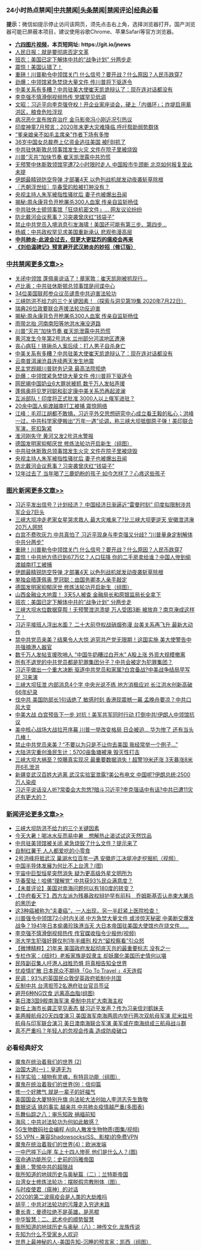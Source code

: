 <div id="tt">
<h3>24小时热点禁闻|<a href="#%E4%B8%AD%E5%85%B1%E7%A6%81%E9%97%BB%E6%9B%B4%E5%A4%9A%E6%96%87%E7%AB%A0">中共禁闻</a>|<a href="#%E5%9B%BE%E7%89%87%E6%96%B0%E9%97%BB%E6%9B%B4%E5%A4%9A%E6%96%87%E7%AB%A0">头条禁闻</a>|<a href="#%E6%96%B0%E9%97%BB%E8%AF%84%E8%AE%BA%E6%9B%B4%E5%A4%9A%E6%96%87%E7%AB%A0">禁闻评论|<a href="#%E5%BF%85%E7%9C%8B%E7%BB%8F%E5%85%B8%E5%A5%BD%E6%96%87">经典必看</a></h3>
<div><b>提示：</b>微信如提示停止访问该网页，须先点击右上角，选择浏览器打开。国产浏览器可能已屏蔽本项目，建议使用谷歌Chrome、苹果Safari等官方浏览器。</div>
<ul>
<li><b><a href="http://d1.bdrive.tk/64.mp4" target="_blank">六四图片视频</a>，本页短网址: https://git.io/jnews</b></li>
<li><a href="https://github.com/fqnews/bnews/blob/master/lifebaike/20200722/1364321.md">人民日报：就是要彻底否定文革</a></li>
<li><a href="https://github.com/fqnews/bnews/blob/master/topimagenews/20200722/1364267.md">班农：美国已定下解体中共的“战争计划” 分两步走</a></li>
<li><a href="https://github.com/fqnews/bnews/blob/master/cbnews/20200722/1364397.md">震惊！美国认错了！</a></li>
<li><a href="https://github.com/fqnews/bnews/blob/master/topimagenews/20200722/1364641.md">重磅！川普勒令中领馆关门 什么信号？要开战？什么原因？人民币跌穿7</a></li>
<li><a href="https://github.com/fqnews/bnews/blob/master/cbnews/20200722/1364577.md">劲爆：中领馆紧急焚烧大量文件 传川普将下驱逐令</a></li>
<li><a href="https://github.com/fqnews/bnews/blob/master/cbnews/20200722/1364589.md">中美关系有多糟？中共驻美大使崔天凯诡辩认了：现在连对话都没有</a></li>
<li><a href="https://github.com/fqnews/bnews/blob/master/cbnews/20200722/1364480.md">李克强不慎滑倒视频热传 党媒罕见低调</a></li>
<li><a href="https://github.com/fqnews/bnews/blob/master/cbnews/20200722/1364341.md">文昭：习近平向李克强夺权！开企业家座谈会，硬上「内循环」；炸堤启用蓄洪区，粮食危险浮现</a></li>
<li><a href="https://github.com/fqnews/bnews/blob/master/yule/20200722/1364346.md">病况恶化宣布放弃治疗 金马影帝冯小刚近况引热议</a></li>
<li><a href="https://github.com/fqnews/bnews/blob/master/comments/20200722/1364280.md">印度神童7月预言：2020年末更大灾难降临 呼吁帮助弱势群体</a></li>
<li><a href="https://github.com/fqnews/bnews/blob/master/cnnews/20200722/1364322.md">“爹亲娘亲不如毛主席亲”作者下场有多惨</a></li>
<li><a href="https://github.com/fqnews/bnews/blob/master/cnnews/20200722/1364571.md">36岁中国女总裁卷上亿资金逃往美国 被FBI抓了</a></li>
<li><a href="https://github.com/fqnews/bnews/blob/master/cbnews/20200722/1364508.md">中共驻休斯敦总领事馆发生火灾 文件在院子里被烧毁</a></li>
<li><a href="https://github.com/fqnews/bnews/blob/master/cbnews/20200722/1364606.md">川普“灭共”加快节奏 崔天凯泄露中共恐慌</a></li>
<li><a href="https://github.com/fqnews/bnews/blob/master/headline/20200722/1364604.md">无预警中休斯敦领馆罕遭72小时限时走人 中国股市牛颈断 北京如何报复至此未提</a></li>
<li><a href="https://github.com/fqnews/bnews/blob/master/topimagenews/20200722/1364576.md">伊朗最精锐防空导弹 才部署4天 以色列战机就发动夜袭斩草除根</a></li>
<li><a href="https://github.com/fqnews/bnews/blob/master/ssgc/20200722/1364309.md">〖兲朝浮世绘〗华春莹的脸被打肿没有？</a></li>
<li><a href="https://github.com/fqnews/bnews/blob/master/cbnews/20200722/1364507.md">央视主持人朱军被指性骚扰后 妻子也被爆出丑闻</a></li>
<li><a href="https://github.com/fqnews/bnews/blob/master/cbnews/20200722/1364625.md">揭秘:周永康背负开枪屠杀300人血案 传亲自监斩杨佳</a></li>
<li><a href="https://github.com/fqnews/bnews/blob/master/cnnews/20200722/1364608.md">中共驻休士顿领事馆「狂烧机密文件」… 网友议论纷纷</a></li>
<li><a href="https://github.com/fqnews/bnews/blob/master/cbnews/20200722/1364495.md">防北戴河会议惹事？习突袭曾庆红“钱袋子”</a></li>
<li><a href="https://github.com/fqnews/bnews/blob/master/cnnews/20200722/1364390.md">禁止中共党员入境消息引发海啸！美国还可能有第三步、第四步...</a></li>
<li><a href="https://github.com/fqnews/bnews/blob/master/comments/20200722/1364416.md">杨威：中共政权罕见求美国重新承认 悲观弥漫高层</a></li>
<li><b><a href="https://github.com/fqnews/bnews/blob/master/comments/20200211/1275071.md" target="_blank">中共肺炎-此波会过去，但更大更猛烈的瘟疫会再来</a></b></li>
<li><b><a href="https://github.com/fqnews/bnews/blob/master/comments/20200207/1272816.md" target="_blank">《刘伯温碑记》预言避开武汉肺炎的妙招（修订版）</a></b></li>
</ul>
</div>

<div class="catlist">
<h3><a href="https://github.com/fqnews/bnews/blob/master/cbnews/" target="_blank">中共禁闻</a><span><a href="https://github.com/fqnews/bnews/blob/master/cbnews/" target="_blank" rel="nofollow">更多文章>></a></span></h3>
<ul>
<li><a href="https://github.com/fqnews/bnews/blob/master/cbnews/20200722/1364779.md" target="_blank">关闭中领馆 蓬佩奥说话了！章家敦：崔天凯刚被抓现行&#8230;</a></li>
<li><a href="https://github.com/fqnews/bnews/blob/master/cbnews/20200722/1364775.md" target="_blank">卢比奥：中共驻休斯顿总领事馆是间谍中心</a></li>
<li><a href="https://github.com/fqnews/bnews/blob/master/cbnews/20200722/1364752.md" target="_blank">34位美国联邦参众议员谴责中共迫害法轮功</a></li>
<li><a href="https://github.com/fqnews/bnews/blob/master/cbnews/20200722/1364667.md" target="_blank">三峡防洪不给力的三个关键因素！（探索与洞见第19集 2020年7月22日）</a></li>
<li><a href="https://github.com/fqnews/bnews/blob/master/cbnews/20200722/1364708.md" target="_blank">瑞典26位政要联合声援法轮功反迫害</a></li>
<li><a href="https://github.com/fqnews/bnews/blob/master/cbnews/20200722/1364625.md" target="_blank">揭秘:周永康背负开枪屠杀300人血案 传亲自监斩杨佳</a></li>
<li><a href="https://github.com/fqnews/bnews/blob/master/cbnews/20200722/1364612.md" target="_blank">雨带北抬 河南南阳等地洪水淹没道路</a></li>
<li><a href="https://github.com/fqnews/bnews/blob/master/cbnews/20200722/1364606.md" target="_blank">川普“灭共”加快节奏 崔天凯泄露中共恐慌</a></li>
<li><a href="https://github.com/fqnews/bnews/blob/master/cbnews/20200722/1364605.md" target="_blank">黄河发生今年第2号洪水 兰州部分河滨地区遭淹</a></li>
<li><a href="https://github.com/fqnews/bnews/blob/master/cbnews/20200722/1364592.md" target="_blank">丧心病狂！铁锹杀人案后续：打人男子自杀身亡</a></li>
<li><a href="https://github.com/fqnews/bnews/blob/master/cbnews/20200722/1364589.md" target="_blank">中美关系有多糟？中共驻美大使崔天凯诡辩认了：现在连对话都没有</a></li>
<li><a href="https://github.com/fqnews/bnews/blob/master/cbnews/20200722/1364583.md" target="_blank">云南普洱澜沧县连续两天发生地震</a></li>
<li><a href="https://github.com/fqnews/bnews/blob/master/cbnews/20200722/1364579.md" target="_blank">民主党觊觎川普财务记录 最高法院拒绝</a></li>
<li><a href="https://github.com/fqnews/bnews/blob/master/cbnews/20200722/1364577.md" target="_blank">劲爆：中领馆紧急焚烧大量文件 传川普将下驱逐令</a></li>
<li><a href="https://github.com/fqnews/bnews/blob/master/cbnews/20200722/1364561.md" target="_blank">网民揭中国奶业6大罪状被抓 数千万人发帖声援</a></li>
<li><a href="https://github.com/fqnews/bnews/blob/master/cbnews/20200722/1364545.md" target="_blank">蓬佩奥将见罗冠聪和彭定康中美关系恐再起波澜</a></li>
<li><a href="https://github.com/fqnews/bnews/blob/master/cbnews/20200722/1364544.md" target="_blank">互派部队！印度将正式批准 3000人以上俄军进驻？</a></li>
<li><a href="https://github.com/fqnews/bnews/blob/master/cbnews/20200722/1364543.md" target="_blank">20余中国人偷渡越南打工被捕 震惊网络</a></li>
<li><a href="https://github.com/fqnews/bnews/blob/master/cbnews/20200722/1364517.md" target="_blank">江峰：毛邓江胡都不敢搞，习近平外交思想研究中心成立看王毅的私心；洪峰一过，中共科学家便搬出“万年一遇”论调，称三峡大坝抵御原子弹！美印联合军演，死扣紮紧</a></li>
<li><a href="https://github.com/fqnews/bnews/blob/master/cbnews/20200722/1364513.md" target="_blank">淮河刚失守 黄河又发2号洪水警报</a></li>
<li><a href="https://github.com/fqnews/bnews/blob/master/comments/20200722/1364497.md" target="_blank">德国发明家抑郁厌世 修炼法轮功开启新生（组图）</a></li>
<li><a href="https://github.com/fqnews/bnews/blob/master/cbnews/20200722/1364508.md" target="_blank">中共驻休斯敦总领事馆发生火灾 文件在院子里被烧毁</a></li>
<li><a href="https://github.com/fqnews/bnews/blob/master/cbnews/20200722/1364507.md" target="_blank">央视主持人朱军被指性骚扰后 妻子也被爆出丑闻</a></li>
<li><a href="https://github.com/fqnews/bnews/blob/master/cbnews/20200722/1364495.md" target="_blank">防北戴河会议惹事？习突袭曾庆红“钱袋子”</a></li>
<li><a href="https://github.com/fqnews/bnews/blob/master/cbnews/20200722/1364494.md" target="_blank">12年过去了 当年喝了三鹿奶粉的孩子 如今怎样了？心疼这些孩子</a></li>

</ul>
</div>
<div class="catlist">
<h3><a href="https://github.com/fqnews/bnews/blob/master/topimagenews/" target="_blank">图片新闻</a><span><a href="https://github.com/fqnews/bnews/blob/master/topimagenews/" target="_blank" rel="nofollow">更多文章>></a></span></h3>
<ul>
<li><a href="https://github.com/fqnews/bnews/blob/master/topimagenews/20200722/1364774.md" target="_blank">习近平发出信号？计划经济？ 中国经济日渐逼近“雷曼时刻” 印度拟限制涉共军企业7巨头</a></li>
<li><a href="https://github.com/fqnews/bnews/blob/master/topimagenews/20200722/1364740.md" target="_blank">三峡大坝冲走老家女星哭求救人 最大灾难来了?比三峡大坝更逆天 安徽泄洪淹20万人网怒</a></li>
<li><a href="https://github.com/fqnews/bnews/blob/master/topimagenews/20200722/1364699.md" target="_blank">白宫不费吹灰力 中共真怕了 习近平现身与李克强又分歧? “川普量身定制解体中共分两步”</a></li>
<li><a href="https://github.com/fqnews/bnews/blob/master/topimagenews/20200722/1364641.md" target="_blank">重磅！川普勒令中领馆关门 什么信号？要开战？什么原因？人民币跌穿7</a></li>
<li><a href="https://github.com/fqnews/bnews/blob/master/topimagenews/20200722/1364624.md" target="_blank">震惊！中共地方债已到67万亿？人口狂降 你的二手房卖给谁？中国人惨到偷渡越南打工被捕</a></li>
<li><a href="https://github.com/fqnews/bnews/blob/master/topimagenews/20200722/1364576.md" target="_blank">伊朗最精锐防空导弹 才部署4天 以色列战机就发动夜袭斩草除根</a></li>
<li><a href="https://github.com/fqnews/bnews/blob/master/topimagenews/20200722/1364574.md" target="_blank">单独会晤蓬佩奥 罗冠聪：由国务卿本人亲手敲定</a></li>
<li><a href="https://github.com/fqnews/bnews/blob/master/comments/20200722/1364497.md" target="_blank">德国发明家抑郁厌世 修炼法轮功开启新生（组图）</a></li>
<li><a href="https://github.com/fqnews/bnews/blob/master/topimagenews/20200722/1364490.md" target="_blank">山西金融业大地震！ 3天5人被查 金融局长和原银监局长全拿下</a></li>
<li><a href="https://github.com/fqnews/bnews/blob/master/topimagenews/20200722/1364267.md" target="_blank">班农：美国已定下解体中共的“战争计划” 分两步走</a></li>
<li><a href="https://github.com/fqnews/bnews/blob/master/topimagenews/20200721/1364232.md" target="_blank">三峡大坝水位数据穿帮！无预警泄洪溃堤 万人受困3断 被放弃？南京淹成这样了！</a></li>
<li><a href="https://github.com/fqnews/bnews/blob/master/topimagenews/20200721/1364225.md" target="_blank">习近平接班人浮出水面？ 二十大前夺权战硝烟弥漫 台美关系再飞升 最新大动作</a></li>
<li><a href="https://github.com/fqnews/bnews/blob/master/topimagenews/20200721/1364143.md" target="_blank">禁中共党员来美？结果令人大惊 追究共产党无限期！这国实施 美大使警告中共强摘港人器官</a></li>
<li><a href="https://github.com/fqnews/bnews/blob/master/topimagenews/20200721/1364133.md" target="_blank">数千万人发帖支援吹哨人 “中国牛奶糟过白开水” A股上涨 外资大规模撤离</a></li>
<li><a href="https://github.com/fqnews/bnews/blob/master/topimagenews/20200721/1364042.md" target="_blank">所有不退党的中共党员都是犯罪集团分子？中共会被定为犯罪集团？</a></li>
<li><a href="https://github.com/fqnews/bnews/blob/master/topimagenews/20200720/1363679.md" target="_blank">习近平做出一个重大决断 驱逐中共党员和家属?白宫备战?中美战争结局早写好 习来演</a></li>
<li><a href="https://github.com/fqnews/bnews/blob/master/topimagenews/20200720/1363676.md" target="_blank">三峡大坝狂泄 内部消息4个字 中央光说不练 地方消极应对 长江洪水创新高破66年纪录</a></li>
<li><a href="https://github.com/fqnews/bnews/blob/master/topimagenews/20200720/1363667.md" target="_blank">伐中共 美国防部长1句话绝了 敏感时刻 香港现震撼一幕 孟晚舟要凉？中共口风大变</a></li>
<li><a href="https://github.com/fqnews/bnews/blob/master/topimagenews/20200720/1363602.md" target="_blank">中美大战 白宫预告下一步 对抗！美军共军同时行动 打倒中共!伊朗人中领馆抗议</a></li>
<li><a href="https://github.com/fqnews/bnews/blob/master/topimagenews/20200720/1363587.md" target="_blank">美中核心战场大战拉开序幕 川普一举改变格局 日企被迫… 华为惨了 还有当头几棒！</a></li>
<li><a href="https://github.com/fqnews/bnews/blob/master/topimagenews/20200720/1363459.md" target="_blank">禁止中共党员来美？“不要以为只是不让你去美国 我经常举一个例子…&#8221;</a></li>
<li><a href="https://github.com/fqnews/bnews/blob/master/topimagenews/20200720/1363271.md" target="_blank">大陆洪灾重创渔民生计：5700亩鱼塘被淹 毁灭性打击</a></li>
<li><a href="https://github.com/fqnews/bnews/blob/master/topimagenews/20200719/1363252.md" target="_blank">三峡大坝大祸至？惊曝真实现况 最重要数据消失！超警19米还涨 3天暴涨8米 开6孔泄洪</a></li>
<li><a href="https://github.com/fqnews/bnews/blob/master/topimagenews/20200719/1363229.md" target="_blank">新疆变武汉百姓大逃离 武汉实验室泄露?美公布电文 中国呢?伊朗总统:2500万人染疫</a></li>
<li><a href="https://github.com/fqnews/bnews/blob/master/topimagenews/20200719/1363207.md" target="_blank">习近平说话没人听?常委会大忽悠?暗斗习近平?李克强话中有话?中共已遭11灾还有更大的？</a></li>

</ul>
</div>
<div class="catlist">
<h3><a href="https://github.com/fqnews/bnews/blob/master/comments/" target="_blank">新闻评论</a><span><a href="https://github.com/fqnews/bnews/blob/master/comments/" target="_blank" rel="nofollow">更多文章>></a></span></h3>
<ul>
<li><a href="https://github.com/fqnews/bnews/blob/master/comments/20200722/1364771.md" target="_blank">三峡大坝防洪不给力的三个关键因素</a></li>
<li><a href="https://github.com/fqnews/bnews/blob/master/comments/20200722/1364759.md" target="_blank">今天大暑！喝冰水反而易中暑　想解热止渴试试这天然饮品</a></li>
<li><a href="https://github.com/fqnews/bnews/blob/master/comments/20200722/1364742.md" target="_blank">中共驻美领馆被关闭 紧急烧毁了什么文件？提示来了</a></li>
<li><a href="https://github.com/fqnews/bnews/blob/master/comments/20200722/1364736.md" target="_blank">自制红薯干 人人都爱吃的小零食</a></li>
<li><a href="https://github.com/fqnews/bnews/blob/master/comments/20200722/1364732.md" target="_blank">2号洪峰将抵武汉 巢湖水位百年一遇 安徽庐江决堤冲走挖掘机（视频）</a></li>
<li><a href="https://github.com/fqnews/bnews/blob/master/comments/20200722/1364728.md" target="_blank">中国半导体发展为何比不上台湾？(图)</a></li>
<li><a href="https://github.com/fqnews/bnews/blob/master/comments/20200722/1364714.md" target="_blank">宇宙中巨型恒星突然消失 疑为更高级外星文明所为</a></li>
<li><a href="https://github.com/fqnews/bnews/blob/master/comments/20200722/1364706.md" target="_blank">华春莹扯！哈佛“理解党” 中共获93%民众满意度？</a></li>
<li><a href="https://github.com/fqnews/bnews/blob/master/comments/20200722/1364670.md" target="_blank">【未普评论】美国对南海问题何以有180度的转变？</a></li>
<li><a href="https://github.com/fqnews/bnews/blob/master/comments/20200722/1364669.md" target="_blank">【华府看天下】西方左派为残暴政权辩护早有前科　乔姆斯基否认赤柬大屠杀的黑历史</a></li>
<li><a href="https://github.com/fqnews/bnews/blob/master/comments/20200722/1364645.md" target="_blank">这3种癌被称为“夫妻癌”，一人出现，另一半赶紧上医院检查！</a></li>
<li><a href="https://github.com/fqnews/bnews/blob/master/comments/20200722/1364639.md" target="_blank">川普强令中领馆72小时内关闭 中方急焚大量文件 或涉惊天秘密 中美断交爆发战争？1941年日本偷袭珍珠港当天 大日本帝国驻美国大使馆也在烧文件……</a></li>
<li><a href="https://github.com/fqnews/bnews/blob/master/comments/20200722/1364626.md" target="_blank">李克强不慎滑倒视频热传 传官媒收指令少报他(视频)</a></li>
<li><a href="https://github.com/fqnews/bnews/blob/master/comments/20200722/1364622.md" target="_blank">浙大学生犯强奸罪仅判1年半缓刑   校方“留校察看”引众怒</a></li>
<li><a href="https://github.com/fqnews/bnews/blob/master/comments/20200722/1364616.md" target="_blank">【微博精粹】21年来 美国政府发起彻底灭共的最重要标志 没有之一</a></li>
<li><a href="https://github.com/fqnews/bnews/blob/master/comments/20200722/1364609.md" target="_blank">专栏作家：《纽时》老板家族是奴隶主 却妖魔化美国历史情何以堪</a></li>
<li><a href="https://github.com/fqnews/bnews/blob/master/comments/20200722/1364590.md" target="_blank">民阵副召集人吁港人战胜恐惧 将真相告知全世界</a></li>
<li><a href="https://github.com/fqnews/bnews/blob/master/comments/20200722/1364581.md" target="_blank">忧疫情扩散 日本民众不期待「Go To Travel 」4天连假</a></li>
<li><a href="https://github.com/fqnews/bnews/blob/master/comments/20200722/1364578.md" target="_blank">民调：93%的英国民众敦促英政府抵制中共国</a></li>
<li><a href="https://github.com/fqnews/bnews/blob/master/comments/20200722/1364572.md" target="_blank">反制中共 台湾拒签2名港府驻台官员签证</a></li>
<li><a href="https://github.com/fqnews/bnews/blob/master/comments/20200722/1364569.md" target="_blank">避开6种NG饮食 远离高血脂(组图)</a></li>
<li><a href="https://github.com/fqnews/bnews/blob/master/comments/20200722/1364568.md" target="_blank">美日澳3国9舰南海军演 牵制中共扩大南海主权</a></li>
<li><a href="https://github.com/fqnews/bnews/blob/master/comments/20200722/1364565.md" target="_blank">新任上海市长龚正罕见表态 替习近平发声？传为习亲信刘鹤妹夫</a></li>
<li><a href="https://github.com/fqnews/bnews/blob/master/comments/20200722/1364539.md" target="_blank">美两艘航母20天四度演习 美国海军南海两周内举行两次双航母军演 尼米兹号航母与印军联合演习 美日澳南海联合军演 美军或在南海组成三航母战斗群</a></li>
<li><a href="https://github.com/fqnews/bnews/blob/master/comments/20200722/1364523.md" target="_blank">真不严重吗？年轻人的忽视会传毒 造成防疫破口</a></li>

</ul>
</div>

<div class="catlist">
<h3>必看经典好文</h3>
<ul>
<li><a href="https://github.com/fqnews/bnews/blob/master/topimagenews/20180520/944940.md" target="_blank">魔鬼在统治着我们的世界 (2)</a></li>
<li><a href="https://github.com/fqnews/bnews/blob/master/cbnews/20180307/911097.md" target="_blank">治国大道(一)：皇道无为</a></li>
<li><a href="https://github.com/fqnews/bnews/blob/master/comments/20200605/783205.md" target="_blank">科学实验：植物有灵魂，有特异功能（组图）</a></li>
<li><a href="https://github.com/fqnews/bnews/blob/master/topimagenews/20180529/949649.md" target="_blank">魔鬼在统治着我们的世界(9)：信仰篇</a></li>
<li><a href="https://github.com/fqnews/bnews/blob/master/funmedia/20200713/1359909.md" target="_blank">修一个好脾气 就是一辈子的好福气</a></li>
<li><a href="https://github.com/fqnews/bnews/blob/master/comments/20200516/1329276.md" target="_blank">美国国会大厦特别升旗 向法轮大法创始人李洪志先生致敬</a></li>
<li><a href="https://github.com/fqnews/bnews/blob/master/comments/20200620/1347687.md" target="_blank">数据说话 铁的事实 越亲共 中共肺炎疫情越严重(多图表)</a></li>
<li><a href="https://github.com/fqnews/bnews/blob/master/tculture/20170717/792953.md" target="_blank">乐舞仙踪之八：审乐知政 祸福前知</a></li>
<li><a href="https://github.com/fqnews/bnews/blob/master/comments/20191218/1228234.md" target="_blank">海风：中共对法轮功为何如此敏感？</a></li>
<li><a href="https://github.com/fqnews/bnews/blob/master/topimagenews/20200527/1335347.md" target="_blank">5G生物数码社会编程 AI向人散发生物物质(图集/视频)</a></li>
<li><a href="https://github.com/fqnews/bnews/blob/master/comments/20191231/1250654.md" target="_blank">SS VPN &#8211; 兼容Shadowsocks(SS、影梭)的免费VPN</a></li>
<li><a href="https://github.com/fqnews/bnews/blob/master/topimagenews/20180522/946266.md" target="_blank">魔鬼在统治着我们的世界(4)：欧洲发端</a></li>
<li><a href="https://github.com/fqnews/bnews/blob/master/cbnews/20200611/1343057.md" target="_blank">一中巴摔下山崖 车上十四人惨死 他们是什么人？(图)</a></li>
<li><a href="https://github.com/fqnews/bnews/blob/master/cbnews/20180711/970353.md" target="_blank">宿命通功能所见：史前的玛雅帝国</a></li>
<li><a href="https://github.com/fqnews/bnews/blob/master/comments/20200717/1362287.md" target="_blank">重磅：警惕中共的超限战</a></li>
<li><a href="https://github.com/fqnews/bnews/blob/master/tculture/xiulian/20170614/774347.md" target="_blank">我所知道的地球历史与奥秘篇（二）：兰特斯帝国</a></li>
<li><a href="https://github.com/fqnews/bnews/blob/master/cbnews/20200610/1342772.md" target="_blank">台湾女士修炼法轮功：摆脱假宗教附体（图）</a></li>
<li><a href="https://github.com/fqnews/bnews/blob/master/comments/20200327/1301424.md" target="_blank">与时疫使君（瘟神）的对话</a></li>
<li><a href="https://github.com/fqnews/bnews/blob/master/comments/20200712/1359432.md" target="_blank">2020的第二波瘟疫会是人类的大劫难吗</a></li>
<li><a href="https://github.com/fqnews/bnews/blob/master/cbnews/20200720/1363328.md" target="_blank">胡平：中共对法轮功的污蔑走入穷途末路</a></li>
<li><a href="https://github.com/fqnews/bnews/blob/master/comments/20180726/727420.md" target="_blank">曹长青：曼德拉绝不是英雄，是恶棍</a></li>
<li><a href="https://github.com/fqnews/bnews/blob/master/comments/20200605/783249.md" target="_blank">中华智慧：二、武术中的顺势智慧</a></li>
<li><a href="https://github.com/fqnews/bnews/blob/master/topimagenews/20180225/905380.md" target="_blank">我所知道的地球历史与奥秘（八）：神传文化 龙族传说</a></li>
<li><a href="https://github.com/fqnews/bnews/blob/master/comments/20200620/1346848.md" target="_blank">先知为什么不受家乡人欢迎</a></li>
<li><a href="https://github.com/fqnews/bnews/blob/master/comments/20200605/783244.md" target="_blank">世界上最神秘的人-美国先知-沉睡的预言家：凯西（组图）</a></li>

</ul>
</div>